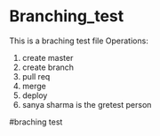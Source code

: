 # Branching_test

This is a braching test file 
Operations:
1. create master
2. create branch
3. pull req 
4. merge 
5. deploy
6. sanya sharma is the gretest person

#braching test
